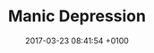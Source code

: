 ---
layout: post
title:  "Manic Depression"
date:   2017-03-23 08:41:54 +0100
categories: graphic art, health, popular culture
image: /assets/images/manic.svg
---